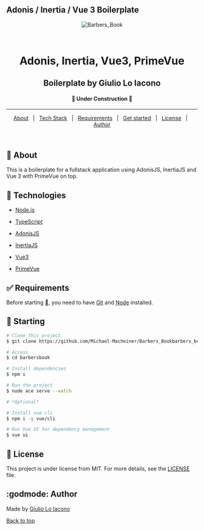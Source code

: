 ## Adonis / Inertia / Vue 3 Boilerplate
<div align="center" id="top"> 
  <img src="./.github/app.gif" alt="Barbers_Book" />

&#xa0;

  <!-- <a href="https://barbers_book.netlify.app">Demo</a> -->
</div>

<h1 align="center">Adonis, Inertia, Vue3, PrimeVue </h1>
<h2 align="center">Boilerplate by Giulio Lo Iacono</h2>



<!-- Status -->

<h4 align="center"> 
	🚧  Under Construction  🚧
</h4> 

<hr>

<p align="center">
  <a href="#dart-about">About</a> &#xa0; | &#xa0; 
  <a href="#rocket-technologies">Tech Stack</a> &#xa0; | &#xa0;
  <a href="#white_check_mark-requirements">Requirements</a> &#xa0; | &#xa0;
  <a href="#checkered_flag-starting">Get started</a> &#xa0; | &#xa0;
  <a href="#memo-license">License</a> &#xa0; | &#xa0;
  <a href="#godmode-author">Author</a>
</p>

<br>

## :dart: About ##

This is a boilerplate for a fullstack application using AdonisJS, InertiaJS and Vue 3 with PrimeVue on top.

## :rocket: Technologies ##

- [Node.js](https://nodejs.org/en/)
- [TypeScript](https://www.typescriptlang.org/)

- [AdonisJS](https://adonisjs.com/)
- [InertiaJS](https://inertiajs.com/)
- [Vue3](https://vuejs.org/)
- [PrimeVue](https://www.primefaces.org/primevue/)


## :white_check_mark: Requirements ##

Before starting :checkered_flag:, you need to have [Git](https://git-scm.com) and [Node](https://nodejs.org/en/) installed.

## :checkered_flag: Starting ##

```bash
# Clone this project
$ git clone https://github.com/Michael-Macheiner/Barbers_Bookbarbers_book

# Access
$ cd barbersbook

# Install dependencies
$ npm i

# Run the project
$ node ace serve --watch

# *Optional*

# Install vue cli
$ npm i -g vue/cli

# Run Vue UI for dependency management
$ vue ui
```
## :memo: License ##
This project is under license from MIT. For more details, see the [LICENSE](LICENSE.md) file.


## :godmode: Author ##
Made by <a href="https://github.com/GiulioLOI" target="_blank">Giulio Lo Iacono</a>


<a href="#top">Back to top</a>
